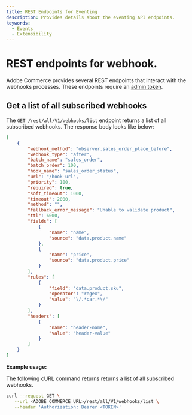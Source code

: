 ```yaml
---
title: REST Endpoints for Eventing
description: Provides details about the eventing API endpoints.
keywords:
  - Events
  - Extensibility
---
```


# REST endpoints for webhook.

Adobe Commerce provides several REST endpoints that interact with the webhooks processes. These endpoints require an [admin token](https://developer.adobe.com/commerce/webapi/rest/tutorials/prerequisite-tasks/).

## Get a list of all subscribed webhooks
The `GET /rest/all/V1/webhooks/list` endpoint returns a list of all subscribed webhooks. The response body looks like below:
```json
[
	{
		"webhook_method": "observer.sales_order_place_before",
		"webhook_type": "after",
		"batch_name": "sales_order",
		"batch_order": 100,
		"hook_name": "sales_order_status",
		"url": "/hook-url",
		"priority": 100,
		"required": true,
		"soft_timeout": 1000,
		"timeout": 2000,
		"method": "",
		"fallback_error_message": "Unable to validate product",
		"ttl": 6000,
		"fields": [
			{
				"name": "name",
				"source": "data.product.name"
			},
			{
				"name": "price",
				"source": "data.product.price"
			}
		],
		"rules": [
			{
				"field": "data.product.sku",
				"operator": "regex",
				"value": "\/.*car.*\/"
			}
		],
		"headers": [
			{
				"name": "header-name",
				"value": "header-value"
			}
		]
	}
]
```

**Example usage:**

The following cURL command returns returns a list of all subscribed webhooks.
```bash
curl --request GET \
   --url <ADOBE_COMMERCE_URL>/rest/all/V1/webhooks/list \
   --header 'Authorization: Bearer <TOKEN>'
```